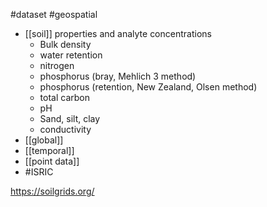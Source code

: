  #dataset #geospatial 
 - [[soil]] properties and analyte concentrations
	 - Bulk density
	 - water retention
	 - nitrogen 
	 - phosphorus (bray, Mehlich 3 method)
	 - phosphorus (retention, New Zealand, Olsen method)
	 - total carbon
	 - pH
	 - Sand, silt, clay
	 - conductivity
- [[global]]
- [[temporal]]
- [[point data]]
-  #ISRIC

https://soilgrids.org/